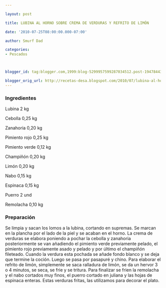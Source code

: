 ```yaml
---

layout: post

title: LUBINA AL HORNO SOBRE CREMA DE VERDURAS Y REFRITO DE LIMÓN

date: '2010-07-25T08:00:00.000-07:00'

author: Smurf Dad

categories:
- Pescados



blogger_id: tag:blogger.com,1999:blog-5299957599287034512.post-1947844398419088256

blogger_orig_url: http://recetas-desa.blogspot.com/2010/07/lubina-al-horno-sobre-crema-de-verduras.html
---
```


<h3>Ingredientes</h3>

Lubina 2 kg

Cebolla 0,25 kg

Zanahoria 0,20 kg

Pimiento rojo 0,25 kg

Pimiento verde 0,12 kg

Champiñón 0,20 kg

Limón 0,20 kg

Nabo 0,15 kg

Espinaca 0,15 kg

Puerro 2 und

Remolacha 0,10 kg

<h3>Preparación</h3>

Se limpia y sacan los lomos a la lubina, cortando en supremas. Se marcan en la plancha por el lado de la piel y se acaban en el horno. La crema de verduras se elabora poniendo a pochar la cebolla y zanahoria posteriormente se van añadiendo el pimiento verde previamente pelado, el pimiento rojo previamente asado y pelado y por último el champiñón fileteado. Cuando la verdura esta pochada se añade fondo blanco y se deja que termine la coción. Luego se pasa por pasapuré y chino. Para elaborar el refrito de limón, simplemente se saca ralladura de limón, se da un hervor 3 o 4 minutos, se seca, se frie y se tritura. Para finalizar se frien la remolacha y el nabo cortados muy finos, el puerro cortado en juliana y las hojas de espinaca enteras. Estas verduras fritas, las utilizamos para decorar el plato.

